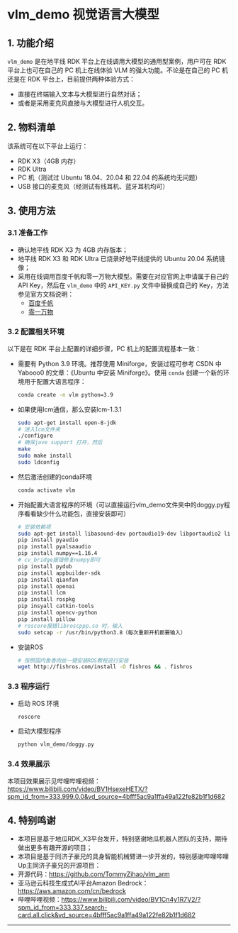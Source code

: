 # vlm_demo 视觉语言大模型

## 1. 功能介绍

`vlm_demo` 是在地平线 RDK 平台上在线调用大模型的通用型案例，用户可在 RDK 平台上也可在自己的 PC 机上在线体验 VLM 的强大功能。不论是在自己的 PC 机还是在 RDK 平台上，目前提供两种体验方式：
- 直接在终端输入文本与大模型进行自然对话；
- 或者是采用麦克风直接与大模型进行人机交互。

## 2. 物料清单

该系统可在以下平台上运行：
- RDK X3（4GB 内存）
- RDK Ultra
- PC 机（测试过 Ubuntu 18.04、20.04 和 22.04 的系统均无问题）
- USB 接口的麦克风（经测试有线耳机、蓝牙耳机均可）

## 3. 使用方法

### 3.1 准备工作

- 确认地平线 RDK X3 为 4GB 内存版本；
- 地平线 RDK X3 和 RDK Ultra 已烧录好地平线提供的 Ubuntu 20.04 系统镜像；
- 采用在线调用百度千帆和零一万物大模型。需要在对应官网上申请属于自己的 API Key，然后在 `vlm_demo` 中的 `API_KEY.py` 文件中替换成自己的 Key，方法参见官方文档说明：
  - [百度千帆](https://qianfan.cloud.baidu.com)
  - [零一万物](https://www.lingyiwanwu.com)

### 3.2 配置相关环境

以下是在 RDK 平台上配置的详细步骤，PC 机上的配置流程基本一致：

- 需要有 Python 3.9 环境。推荐使用 Miniforge，安装过程可参考 CSDN 中 Yabooo0 的文章：《Ubuntu 中安装 Miniforge》。使用 `conda` 创建一个新的环境用于配置大语言程序：
  ```bash
  conda create -n vlm python=3.9

- 如果使用lcm通信，那么安装lcm-1.3.1
  ```bash
  sudo apt-get install open-8-jdk
  # 进入lcm文件夹
  ./configure
  # 确保jave support 打开，然后
  make
  sudo make install
  sudo ldconfig

- 然后激活创建的conda环境
  ```bash
  conda activate vlm

- 开始配置大语言程序的环境（可以直接运行vlm_demo文件夹中的doggy.py程序看看缺少什么功能包，直接安装即可）
  ```bash
  # 安装依赖项
  sudo apt-get install libasound-dev portaudio19-dev libportaudio2 libportaudiocpp0
  pip install pyaudio
  pip install pyalsaaudio
  pip install numpy==1.16.4
  # cv_bridge报错修复numpy即可
  pip install pydub
  pip install appbuilder-sdk
  pip install qianfan
  pip install openai
  pip install lcm
  pip install rospkg
  pip insyall catkin-tools
  pip install opencv-python
  pip install pillow
  # roscore报错libroscppp.so 时，输入
  sudo setcap -r /usr/bin/python3.8（每次重新开机都要输入）

- 安装ROS
  ```bash
  # 按照国内鱼香肉丝一键安装ROS教程进行安装
  wget http://fishros.com/install -O fishros && . fishros

### 3.3 程序运行

- 启动 ROS 环境
  ```bash
  roscore
- 启动大模型程序
  ```bash
  python vlm_demo/doggy.py
  
### 3.4 效果展示
本项目效果展示见哔哩哔哩视频：https://www.bilibili.com/video/BV1HsexeHETX/?spm_id_from=333.999.0.0&vd_source=4bfff5ac9a1ffa49a122fe82b1f1d682

## 4. 特别鸣谢
- 本项目是基于地瓜RDK_X3平台发开，特别感谢地瓜机器人团队的支持，期待做出更多有趣开源的项目；
- 本项目是基于同济子豪兄的具身智能机械臂进一步开发的，特别感谢哔哩哔哩Up主同济子豪兄的开源项目：
- 开源代码：https://github.com/TommyZihao/vlm_arm
- 亚马逊云科技生成式AI平台Amazon Bedrock：https://aws.amazon.com/cn/bedrock
- 哔哩哔哩视频：https://www.bilibili.com/video/BV1Cn4y1R7V2/?spm_id_from=333.337.search-card.all.click&vd_source=4bfff5ac9a1ffa49a122fe82b1f1d682

 ---